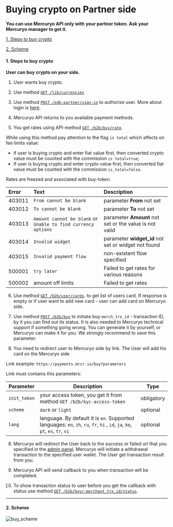 # Buying crypto on Partner side

**You can use Mercuryo API only with your partner token. Ask your Mercuryo manager to get it.**


[1. Steps to buy crypto](#steps)

[2. Scheme](#scheme)


<a name="steps"></a>
#### 1. Steps to buy crypto

**User can buy crypto on your side.**

1. User wants buy crypto.

2. Use method [`GET /lib/currencies`](https://u3-1-api.mrcr.io/v1.6/comm-docs/index.html#api-Public-PublicCurrencies)

3. Use method [`POST /sdk-partner/sign-in`](https://u3-1-api.mrcr.io/v1.6/comm-docs/index.html#api-SDK-SDKLogin) to authorize user. More about login is [here](login.md).

4. Mercuryo API returns to you available payment methods.

5. You get rates using API-method [`GET /b2b/buy/rate`](https://u3-1-api.mrcr.io/v1.6/comm-docs/index.html#api-B2B-GetBuyRate).

While using this method pay attention to the flag `is total` which affects on fee limits value:

* if user is buying crypto and enter fiat value first, then converted crypto value must be counted with the commission `is total=true`;
* if user is buying crypto and enter crypto value first, then converted fiat value must be counted with the commission `is_total=false`.

Rates are freezed and associated with buy-token.

| Error | Text | Description|
|:--|:--|:--|
| 403011  | `From cannot be blank`  | parameter **From** not set  |
| 403012   | `To cannot be blank`  | parameter **To** not set |
| 403013   | `Amount cannot be blank` or `Unable to find currency options` | parameter **Amount** not set or the value is not valid  |
| 403014  | `Invalid widget` | parameter **widget_id** not set or widget not found  |
| 403015 | `Invalid payment flow`  | non-existent flow specified  |
| 500001  | `try later`  | Failed to get rates for various reasons  |
| 500002  | amount off limits  | Failed to get rates  |

6. Use method [`GET /b2b/user/cards`](https://u3-1-api.mrcr.io/v1.6/comm-docs/index.html#api-B2B-User_cards). to get list of users card. If response is empty or if user want to add new card - user can add card on Mercuryo side.
7. Use method [`POST /b2b/buy`](https://u3-1-api.mrcr.io/v1.6/comm-docs/index.html#api-B2B-Buy) to initiate buy
`merch_trx_id` - transaction ID, by it you can find out its status. It is also needed to Mercuryo technical support if something going wrong. You can generate it by yourself, or Mercuryo can make it for you. We strongly recommend to save this parameter.

7. You need to redirect user to Mercuryo side by link. The User will add his card on the Mercuryo side

Link example: `https://payments.mrcr.io/buy?parameters`

Link must contains this parameters:

| Parameter  |  Description  | Type |
| ------------- | -------------  | -------------  |
| `init_token` | your access token, you get it from method `GET /b2b/kyc-access-token` | obligatory |
| `scheme` | `dark` or `light` | optional |
| `lang` | language. By default it is `en`. Supported languages: `en`, `zh`, `ru`, `fr`, `hi` , `id`, `ja`, `ko`, `pt`, `es`, `tr`, `vi`  | optional |

8. Mercuryo will redirect the User back to the success or failed url that you specified in the [admin panel](ADD_LINK). Mercuryo  will initiate a withdrawal transaction to the specified user wallet. The User get transaction result from you.

9. Mercuryo API will send callback to you  when transaction will be completed.

10. To show transaction status to user before you get the callback with status use method [`GET /b2b/buy/:merchant_trx_id/status`](https://u3-1-api.mrcr.io/v1.6/comm-docs/index.html#api-B2B-BuyTransactionStatus). 

***

<a name="scheme"></a>
#### 2. Scheme
![buy_scheme](scheme/buy.png)

